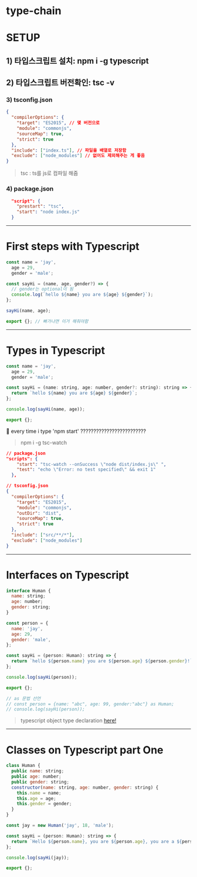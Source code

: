 # type-chain

# SETUP

## 1) 타입스크립트 설치: npm i -g typescript

## 2) 타입스크립트 버전확인: tsc -v

### 3) tsconfig.json

```json
{
  "compilerOptions": {
    "target": "ES2015", // 몇 버전으로
    "module": "commonjs",
    "sourceMap": true,
    "strict": true
  },
  "include": ["index.ts"], // 파일을 배열로 저장함
  "exclude": ["node_modules"] // 없어도 제외해주는 게 좋음
}
```

> tsc : ts를 js로 컴파일 해줌

### 4) package.json

```json
  "script": {
    "prestart": "tsc",
    "start": "node index.js"
  }

```

---

# First steps with Typescript

```javascript
const name = 'jay',
  age = 29,
  gender = 'male';

const sayHi = (name, age, gender?) => {
  // gender는 optional이 됨
  console.log(`hello ${name} you are ${age} ${gender}`);
};

sayHi(name, age);

export {}; // 빠가나면 이거 해줘야함
```

---

# Types in Typescript

```javascript
const name = 'jay',
  age = 29,
  gender = 'male';

const sayHi = (name: string, age: number, gender?: string): string => {
  return `hello ${name} you are ${age} ${gender}`;
};

console.log(sayHi(name, age));

export {};
```

🤬 every time i type 'npm start' ?????????????????????????

> npm i -g tsc-watch

```json
// package.json
"scripts": {
    "start": "tsc-watch --onSuccess \"node dist/index.js\" ",
    "test": "echo \"Error: no test specified\" && exit 1"
  },

// tsconfig.json
{
  "compilerOptions": {
    "target": "ES2015",
    "module": "commonjs",
    "outDir": "dist",
    "sourceMap": true,
    "strict": true
  },
  "include": ["src/**/*"],
  "exclude": ["node_modules"]
}
```

---

# Interfaces on Typescript

```javascript
interface Human {
  name: string;
  age: number;
  gender: string;
}

const person = {
  name: 'jay',
  age: 29,
  gender: 'male',
};

const sayHi = (person: Human): string => {
  return `hello ${person.name} you are ${person.age} ${person.gender}!`;
};

console.log(sayHi(person));

export {};

// as 문법 선언
// const person = {name: "abc", age: 99, gender:"abc"} as Human;
// console.log(sayHi(person));
```

> typescript object type declaration [here!](https://developer-talk.tistory.com/192)

---

# Classes on Typescript part One

```javascript
class Human {
  public name: string;
  public age: number;
  public gender: string;
  constructor(name: string, age: number, gender: string) {
    this.name = name;
    this.age = age;
    this.gender = gender;
  }
}

const jay = new Human('jay', 18, 'male');

const sayHi = (person: Human): string => {
  return `Hello ${person.name}, you are ${person.age}, you are a ${person.gender}!`;
};

console.log(sayHi(jay));

export {};
```
